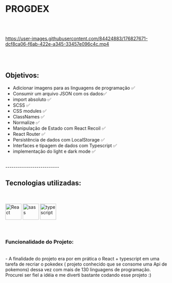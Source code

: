 # PROGDEX

<br><br>

https://user-images.githubusercontent.com/84424883/176827671-dcf8ca06-f6ab-422e-a345-33457e096c4c.mp4

<br><br>

## Objetivos: 

- Adicionar imagens para as linguagens de programação ✅
- Consumir um arquivo JSON com os dados✅
- import absoluto ✅
-  SCSS ✅
- CSS modules ✅
- ClassNames ✅
- Normalize ✅
- Manipulação de Estado com React Recoil ✅
- React Router ✅
- Persistência de dados com LocalStorage ✅
- Interfaces e tipagem de dados com Typescript ✅
- implementação do light e dark mode ✅
<br>
--------------------------
<br>
<h2>Tecnologias utilizadas:</h2>
<br><br>
<div style="display=inline-block">
  <img src="https://cdn.jsdelivr.net/gh/devicons/devicon/icons/react/react-original-wordmark.svg" alt="React" width="50px" height="50px" >
  <img src="https://cdn.iconscout.com/icon/free/png-64/sass-2752078-2284895.png" alt="sass" width:"50px" height="50px"/>
  <img src="https://cdn.iconscout.com/icon/free/png-64/typescript-1174965.png" alt="typescript" width="50px" height="50px" >  
 </div>
<br><br>

### Funcionalidade do Projeto:
<br>
- A finalidade do projeto era por em prática o React + typescript em uma tarefa de recriar o pokedex ( projeto conhecido que se consome uma Api de pokemons) dessa vez com mais de 130 linguagens de programação. Procurei ser fiel a idéia e me diverti bastante codando esse projeto :)
